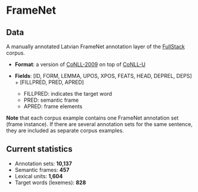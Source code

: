 # FrameNet

## Data

A manually annotated Latvian FrameNet annotation layer of the [FullStack](https://github.com/LUMII-AILab/FullStack) corpus.

* __Format__: a version of [CoNLL-2009](http://ufal.mff.cuni.cz/conll2009-st/task-description.html) on top of [CoNLL-U](http://universaldependencies.org/format.html)

* __Fields__: [ID, FORM, LEMMA, UPOS, XPOS, FEATS, HEAD, DEPREL, DEPS] + [FILLPRED, PRED, APRED]
  - FILLPRED: indicates the target word
  - PRED: semantic frame
  - APRED: frame elements

__Note__ that each corpus example contains one FrameNet annotation set (frame instance). If there are several annotation sets for the same sentence, they are included as separate corpus examples.

## Current statistics

* Annotation sets: __10,137__
* Semantic frames: __457__
* Lexical units: __1,604__
* Target words (lexemes): __828__
